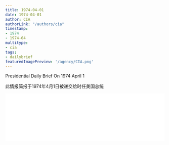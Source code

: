 ```yaml
---
title: 1974-04-01
date: 1974-04-01
author: CIA 
authorLink: "/authors/cia"
timestamp: 
- 1974
- 1974-04
multitype: 
- cia
tags: 
- dailybrief
featuredImagePreview: '/agency/CIA.png'
---
```



Presidential Daily Brief On 1974 April 1

此情报简报于1974年4月1日被递交给时任美国总统

<!--more-->





<div id="over" style="width:100%; overflow:hidden"> <iframe id="sFrame" name="sFrame" frameborder="no" border="0"  allowfullscreen marginwidth="0" scrolling="no" src = " /CIA/1974-04-01.html "  style = " position:absulute; width: 806px; top: 300;" > </iframe> </div>
